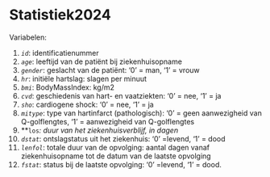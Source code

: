 # Statistiek2024

Variabelen:

1. *`id`*: identificatienummer
2. *`age`*: leeftijd van de patiënt bij ziekenhuisopname
3. *`gender`*: geslacht van de patiënt: ‘0’ = man, ‘1’ = vrouw
4. *`hr`*: initiële hartslag: slagen per minuut
5. *`bmi`*: BodyMassIndex: kg/m2
6. *`cvd`*: geschiedenis van hart- en vaatziekten: ‘0’ = nee, ‘1’ = ja
7. *`sho`*: cardiogene shock: ‘0’ = nee, ‘1’ = ja
8. *`mitype`*: type van hartinfarct (pathologisch): ‘0’ = geen aanwezigheid van Q-golflengtes, ‘1’ = aanwezigheid van Q-golflengtes
9. **`los`*: duur van het ziekenhuisverblijf, in dagen*
10. *`dstat`*: ontslagstatus uit het ziekenhuis: ‘0’ =levend, ‘1’ = dood
11. *`lenfol`*: totale duur van de opvolging: aantal dagen vanaf ziekenhuisopname tot de datum van de laatste opvolging
12. *`fstat`*: status bij de laatste opvolging: ‘0’ =levend, ‘1’ = dood.
